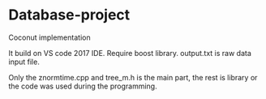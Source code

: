 # Database-project
Coconut implementation

It build on VS code 2017 IDE. Require boost library.  output.txt is raw data input file. 

Only the znormtime.cpp and tree_m.h is the main part, the rest is library or the code was used during the programming.
